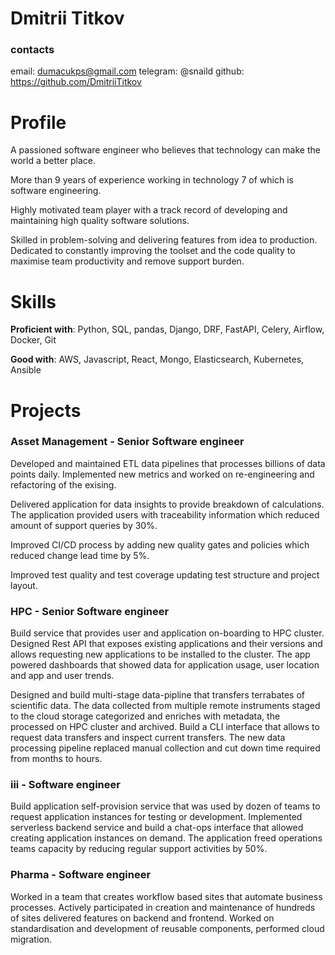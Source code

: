 # Dmitrii Titkov

### contacts
email:  dumacukps@gmail.com
telegram:  @snaild
github:  https://github.com/DmitriiTitkov

# Profile
A passioned software engineer who believes that technology can make the world a better place.

More than 9 years of experience working in technology 7 of which is software engineering.  

Highly motivated team player with a track record of developing and 
maintaining high quality software solutions.

Skilled in problem-solving and delivering features from idea to production. 
Dedicated to constantly improving the toolset and the code quality to maximise team productivity
and remove support burden.

# Skills
**Proficient with**: Python, SQL, pandas, Django, DRF, FastAPI, Celery, Airflow, Docker, Git

**Good with**: AWS, Javascript, React, Mongo, Elasticsearch, Kubernetes, Ansible


# Projects
### Asset Management - Senior Software engineer
Developed and maintained ETL data pipelines that processes billions of data points daily.
Implemented new metrics and worked on re-engineering and refactoring of the exising.

Delivered application for data insights to provide breakdown of calculations. 
The application provided users with traceability information which reduced amount of 
support queries by 30%.

Improved CI/CD process by adding new quality gates and policies which reduced 
change lead time by 5%.

Improved test quality and test coverage updating test structure and project layout.

### HPC - Senior Software engineer
Build service that provides user and application on-boarding to HPC cluster.
Designed Rest API that exposes existing applications and their versions and allows 
requesting new applications to be installed to the cluster.
The app powered dashboards that showed data for application usage, user location
and app and user trends.

Designed and build multi-stage data-pipline that transfers terrabates of scientific data. 
The data collected from multiple remote instruments staged to the cloud storage
 categorized and enriches with metadata, the processed on HPC cluster and archived.
Build a CLI interface that allows to request data transfers and inspect current transfers.
The new data processing pipeline replaced manual collection and cut down time required
from months to hours.

### iii - Software engineer
Build application self-provision service that was used by dozen of teams to request
application instances for testing or development. Implemented serverless backend service
and build a chat-ops interface that allowed creating application instances on demand.
The application freed operations teams capacity by reducing regular support activities by 50%.

### Pharma - Software engineer
Worked in a team that creates workflow based sites that automate business 
processes. Actively participated in creation and maintenance of hundreds of sites
delivered features on backend and frontend. Worked on standardisation and development 
of reusable components, performed cloud migration.
